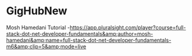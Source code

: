 # GigHubNew
Mosh Hamedani Tutorial -https://app.pluralsight.com/player?course=full-stack-dot-net-developer-fundamentals&amp;author=mosh-hamedani&amp;name=full-stack-dot-net-developer-fundamentals-m6&amp;clip=5&amp;mode=live
